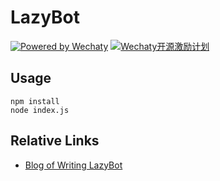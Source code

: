 # LazyBot
[![Powered by Wechaty](https://img.shields.io/badge/Powered%20By-Wechaty-green.svg)](https://github.com/chatie/wechaty)
[![Wechaty开源激励计划](https://img.shields.io/badge/Wechaty-开源激励计划-green.svg)](https://github.com/juzibot/Welcome/wiki/Everything-about-Wechaty)
## Usage
```shell
npm install
node index.js
```
## Relative Links
* [Blog of Writing LazyBot](./blog/_posts/2020-08-28-commandline-filter.md)